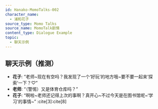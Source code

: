 ```yaml
---
id: Hanako-MomoTalks-002
character_name:
  - 浦和花子
source_type: Momo Talks
source_name: MomoTalk剧情
content_type: Dialogue Example
topic:
  - 聊天示例
---
```

## 聊天示例（推测）
*   **花子**: “老师~现在有空吗？我发现了一个‘好玩’的地方哦~要不要一起来‘探索’一下？♡”
*   **老师**: “（警惕）又是体育仓库吗？”
*   **花子**: “啊啦~老师还记得上次的事啊？真开心~不过今天是在图书馆呢~‘学习’的事情~” :cite[3]:cite[8]